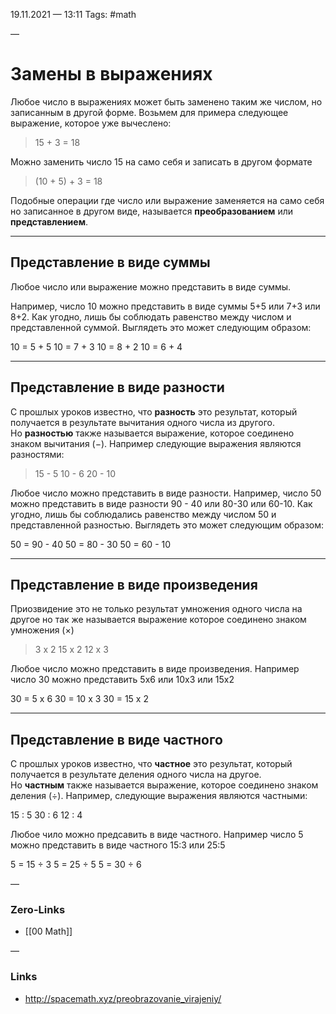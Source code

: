 19.11.2021 — 13:11
Tags: #math

—
# Замены в выражениях
Любое число в выражениях может быть заменено таким же числом, но записанным в другой форме. Возьмем для примера следующее выражение, которое уже вычеслено:

> 15 + 3 = 18

Можно заменить число 15 на само себя и записать в другом формате

> (10 + 5) + 3 = 18

Подобные операции где число или выражение заменяется на само себя но записанное в другом виде, называется **преобразованием** или **представлением**.

---

## Представление в виде суммы

Любое число или выражение можно представить в виде суммы.

Например, число 10 можно представить в виде суммы 5+5 или 7+3 или 8+2. Как угодно, лишь бы соблюдать равенство между числом и представленной суммой. Выглядеть это может следующим образом:

> 
10 = 5 + 5 
10 = 7 + 3 
10 = 8 + 2 
10 = 6 + 4

---

## Представление в виде разности

С прошлых уроков известно, что **разность** это результат, который получается в результате вычитания одного числа из другого. Но **разностью** также называется выражение, которое соединено знаком вычитания (−). Например следующие выражения являются разностями:

> 15 - 5 10 - 6 20 - 10

Любое число можно представить в виде разности. Например, число 50 можно представить в виде разности 90 - 40 или 80-30 или 60-10. Как угодно, лишь бы соблюдались равенство между числом 50 и представленной разностью. Выглядеть это может следующим образом:

> 
50 = 90 - 40 
50 = 80 - 30 
50 = 60 - 10

---

## Представление в виде произведения

Приозвидение это не только результат умножения одного числа на другое но так же называется выражение которое соединено знаком умножения (×)

> 3 x 2 15 x 2 12 x 3

Любое число можно представить в виде произведения. Например число 30 можно представить 5х6 или 10х3 или 15х2

> 
30 = 5 х 6 
30 = 10 х 3 
30 = 15 х 2

---

## Представление в виде частного

С прошлых уроков известно, что **частное** это результат, который получается в результате деления одного числа на другое. Но **частным** также называется выражение, которое соединено знаком деления (÷). Например, следующие выражения являются частными:

> 
15 : 5 
30 : 6 
12 : 4

Любое чило можно предсавить в виде частного. Например число 5 можно представить в виде частного 15:3 или 25:5

>
5 = 15 ÷ 3
5 = 25 ÷ 5
5 = 30 ÷ 6

—
### Zero-Links
- [[00 Math]]

—
### Links
- http://spacemath.xyz/preobrazovanie_virajeniy/